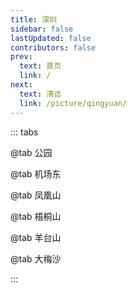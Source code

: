 ```yaml
---
title: 深圳
sidebar: false
lastUpdated: false
contributors: false
prev:
  text: 首页
  link: /
next:
  text: 清远
  link: /picture/qingyuan/
---
```


::: tabs

@tab 公园

<ImageMasonry :images="gongYuanImages" />

@tab 机场东

<ImageMasonry :images="jiChangDongImages" />

@tab 凤凰山

<ImageMasonry :images="fengHuangShanImages" />

@tab 梧桐山

<ImageMasonry :images="wuTongShanImages" />

@tab 羊台山

<ImageMasonry :images="yangTaiShanImages" />

@tab 大梅沙

<ImageMasonry :images="daMeiShaImages" />

:::

<script setup>
import { ref } from 'vue';
import ImageMasonry from '/.vuepress/components/ImageMasonry.vue';

// 获取图片名称
const getImgName = (imgNamePrefix, idx) => {
  return `${imgNamePrefix}-${idx < 9 ? 0 : ''}${idx + 1}`;
}

// 获取公园图片后缀
const getGongYuanImgSuffix = (idx) => {
  if (idx === 0) {
    return '.webp';
  }
  if (idx === 1) {
    return '.png';
  }
  return '.jpg';
}

// 获取羊台山图片后缀
const getYangTaiShanImgSuffix = (idx) => {
  if (idx < 4) {
    return '.jpeg';
  }
  return '.jpg';
}

// 获取梧桐山图片后缀
const getWuTongShanImgSuffix = (idx) => {
  if (idx === 7) {
    return '.jpeg';
  }
  return '.jpg';
}

// 公园
const getGongYuanImages = () => {
  const prefix = 'https://memories.obs.cn-south-1.myhuaweicloud.com/shenzhen/gongyuan/';
  const arr = [];

  Array.from({ length: 12 }).forEach((ele, idx) => {
    const imgName = getImgName('gongyuan', idx);
    arr.push({
      imageSrc: `${prefix}${imgName}${getGongYuanImgSuffix(idx)}`,
      imageAlt: imgName
    })
  });

  return arr;
}

// 机场东
const getJiChangDongImages = () => {
  const prefix = 'https://memories.obs.cn-south-1.myhuaweicloud.com/shenzhen/jichangdong/';
  const arr = [];

  Array.from({ length: 1 }).forEach((ele, idx) => {
    const imgName = getImgName('jichangdong', idx);
    arr.push({
      imageSrc: `${prefix}${imgName}.jpg`,
      imageAlt: imgName
    })
  });

  return arr;
}

// 凤凰山
const getFengHuangShanImages = () => {
  const prefix = 'https://memories.obs.cn-south-1.myhuaweicloud.com/shenzhen/fenghuangshan/';
  const arr = [];

  Array.from({ length: 15 }).forEach((ele, idx) => {
    const imgName = getImgName('fenghuangshan', idx);
    arr.push({
      imageSrc: `${prefix}${imgName}.jpg`,
      imageAlt: imgName
    })
  });

  return arr;
}

// 梧桐山
const getWuTongShanImages = () => {
  const prefix = 'https://memories.obs.cn-south-1.myhuaweicloud.com/shenzhen/wutongshan/';
  const arr = [];

  Array.from({ length: 19 }).forEach((ele, idx) => {
    const imgName = getImgName('wutongshan', idx);
    arr.push({
      imageSrc: `${prefix}${imgName}${getWuTongShanImgSuffix(idx)}`,
      imageAlt: imgName
    })
  });

  return arr;
}

// 羊台山
const getYangTaiShanImages = () => {
  const prefix = 'https://memories.obs.cn-south-1.myhuaweicloud.com/shenzhen/yangtaishan/';
  const arr = [];

  Array.from({ length: 7 }).forEach((ele, idx) => {
    const imgName = getImgName('yangtaishan', idx);
    arr.push({
      imageSrc: `${prefix}${imgName}${getYangTaiShanImgSuffix(idx)}`,
      imageAlt: imgName
    })
  });

  return arr;
}

// 大梅沙
const getDaMeiShaImages = () => {
  const prefix = 'https://memories.obs.cn-south-1.myhuaweicloud.com/shenzhen/dameisha/';
  const arr = [];

  Array.from({ length: 1 }).forEach((ele, idx) => {
    const imgName = getImgName('dameisha', idx);
    arr.push({
      imageSrc: `${prefix}${imgName}.jpg`,
      imageAlt: imgName
    })
  });

  return arr;
}

const gongYuanImages = ref(getGongYuanImages());
const jiChangDongImages = ref(getJiChangDongImages());
const fengHuangShanImages = ref(getFengHuangShanImages());
const wuTongShanImages = ref(getWuTongShanImages());
const yangTaiShanImages = ref(getYangTaiShanImages());
const daMeiShaImages = ref(getDaMeiShaImages())

</script>

<style scoped>
</style>